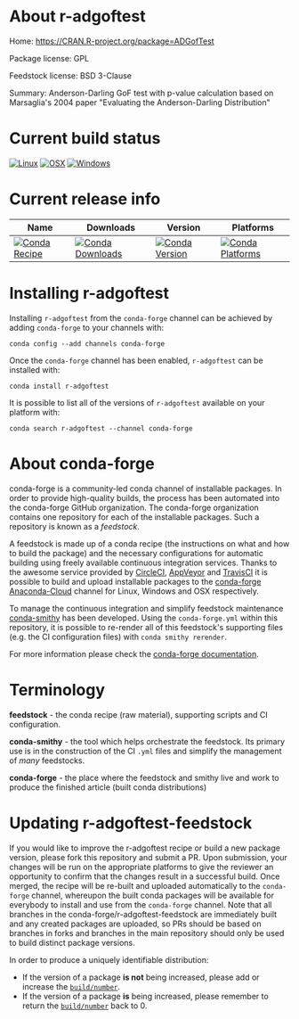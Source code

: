 About r-adgoftest
=================

Home: https://CRAN.R-project.org/package=ADGofTest

Package license: GPL

Feedstock license: BSD 3-Clause

Summary: Anderson-Darling GoF test with p-value calculation based on Marsaglia's 2004 paper
"Evaluating the Anderson-Darling Distribution"




Current build status
====================

[![Linux](https://img.shields.io/circleci/project/github/conda-forge/r-adgoftest-feedstock/master.svg?label=Linux)](https://circleci.com/gh/conda-forge/r-adgoftest-feedstock)
[![OSX](https://img.shields.io/travis/conda-forge/r-adgoftest-feedstock/master.svg?label=macOS)](https://travis-ci.org/conda-forge/r-adgoftest-feedstock)
[![Windows](https://img.shields.io/appveyor/ci/conda-forge/r-adgoftest-feedstock/master.svg?label=Windows)](https://ci.appveyor.com/project/conda-forge/r-adgoftest-feedstock/branch/master)

Current release info
====================

| Name | Downloads | Version | Platforms |
| --- | --- | --- | --- |
| [![Conda Recipe](https://img.shields.io/badge/recipe-r--adgoftest-green.svg)](https://anaconda.org/conda-forge/r-adgoftest) | [![Conda Downloads](https://img.shields.io/conda/dn/conda-forge/r-adgoftest.svg)](https://anaconda.org/conda-forge/r-adgoftest) | [![Conda Version](https://img.shields.io/conda/vn/conda-forge/r-adgoftest.svg)](https://anaconda.org/conda-forge/r-adgoftest) | [![Conda Platforms](https://img.shields.io/conda/pn/conda-forge/r-adgoftest.svg)](https://anaconda.org/conda-forge/r-adgoftest) |

Installing r-adgoftest
======================

Installing `r-adgoftest` from the `conda-forge` channel can be achieved by adding `conda-forge` to your channels with:

```
conda config --add channels conda-forge
```

Once the `conda-forge` channel has been enabled, `r-adgoftest` can be installed with:

```
conda install r-adgoftest
```

It is possible to list all of the versions of `r-adgoftest` available on your platform with:

```
conda search r-adgoftest --channel conda-forge
```


About conda-forge
=================

conda-forge is a community-led conda channel of installable packages.
In order to provide high-quality builds, the process has been automated into the
conda-forge GitHub organization. The conda-forge organization contains one repository
for each of the installable packages. Such a repository is known as a *feedstock*.

A feedstock is made up of a conda recipe (the instructions on what and how to build
the package) and the necessary configurations for automatic building using freely
available continuous integration services. Thanks to the awesome service provided by
[CircleCI](https://circleci.com/), [AppVeyor](https://www.appveyor.com/)
and [TravisCI](https://travis-ci.org/) it is possible to build and upload installable
packages to the [conda-forge](https://anaconda.org/conda-forge)
[Anaconda-Cloud](https://anaconda.org/) channel for Linux, Windows and OSX respectively.

To manage the continuous integration and simplify feedstock maintenance
[conda-smithy](https://github.com/conda-forge/conda-smithy) has been developed.
Using the ``conda-forge.yml`` within this repository, it is possible to re-render all of
this feedstock's supporting files (e.g. the CI configuration files) with ``conda smithy rerender``.

For more information please check the [conda-forge documentation](https://conda-forge.org/docs/).

Terminology
===========

**feedstock** - the conda recipe (raw material), supporting scripts and CI configuration.

**conda-smithy** - the tool which helps orchestrate the feedstock.
                   Its primary use is in the construction of the CI ``.yml`` files
                   and simplify the management of *many* feedstocks.

**conda-forge** - the place where the feedstock and smithy live and work to
                  produce the finished article (built conda distributions)


Updating r-adgoftest-feedstock
==============================

If you would like to improve the r-adgoftest recipe or build a new
package version, please fork this repository and submit a PR. Upon submission,
your changes will be run on the appropriate platforms to give the reviewer an
opportunity to confirm that the changes result in a successful build. Once
merged, the recipe will be re-built and uploaded automatically to the
`conda-forge` channel, whereupon the built conda packages will be available for
everybody to install and use from the `conda-forge` channel.
Note that all branches in the conda-forge/r-adgoftest-feedstock are
immediately built and any created packages are uploaded, so PRs should be based
on branches in forks and branches in the main repository should only be used to
build distinct package versions.

In order to produce a uniquely identifiable distribution:
 * If the version of a package **is not** being increased, please add or increase
   the [``build/number``](https://conda.io/docs/user-guide/tasks/build-packages/define-metadata.html#build-number-and-string).
 * If the version of a package **is** being increased, please remember to return
   the [``build/number``](https://conda.io/docs/user-guide/tasks/build-packages/define-metadata.html#build-number-and-string)
   back to 0.
